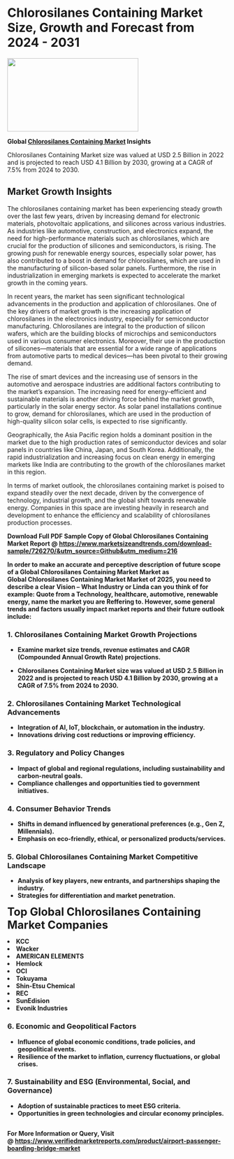 <H1>Chlorosilanes Containing Market Size, Growth and Forecast from 2024 - 2031</H1><img class="aligncenter size-medium wp-image-584254" src="https://thirdeyenews.in/wp-content/uploads/2024/09/Global-Market-Research-300x168.jpeg" alt="" width="300" height="168" /><p><strong>Global&nbsp;<a href="https://www.marketsizeandtrends.com/download-sample/726270/&amp;utm_source=Github&utm_medium=216">Chlorosilanes Containing Market</a> Insights</strong></p><p>Chlorosilanes Containing Market size was valued at USD 2.5 Billion in 2022 and is projected to reach USD 4.1 Billion by 2030, growing at a CAGR of 7.5% from 2024 to 2030.</p><p><h2>Market Growth Insights</h2> <p>The chlorosilanes containing market has been experiencing steady growth over the last few years, driven by increasing demand for electronic materials, photovoltaic applications, and silicones across various industries. As industries like automotive, construction, and electronics expand, the need for high-performance materials such as chlorosilanes, which are crucial for the production of silicones and semiconductors, is rising. The growing push for renewable energy sources, especially solar power, has also contributed to a boost in demand for chlorosilanes, which are used in the manufacturing of silicon-based solar panels. Furthermore, the rise in industrialization in emerging markets is expected to accelerate the market growth in the coming years.</p> <p><strong></strong></p> <p>In recent years, the market has seen significant technological advancements in the production and application of chlorosilanes. One of the key drivers of market growth is the increasing application of chlorosilanes in the electronics industry, especially for semiconductor manufacturing. Chlorosilanes are integral to the production of silicon wafers, which are the building blocks of microchips and semiconductors used in various consumer electronics. Moreover, their use in the production of silicones—materials that are essential for a wide range of applications from automotive parts to medical devices—has been pivotal to their growing demand.</p> <p>The rise of smart devices and the increasing use of sensors in the automotive and aerospace industries are additional factors contributing to the market’s expansion. The increasing need for energy-efficient and sustainable materials is another driving force behind the market growth, particularly in the solar energy sector. As solar panel installations continue to grow, demand for chlorosilanes, which are used in the production of high-quality silicon solar cells, is expected to rise significantly.</p> <p>Geographically, the Asia Pacific region holds a dominant position in the market due to the high production rates of semiconductor devices and solar panels in countries like China, Japan, and South Korea. Additionally, the rapid industrialization and increasing focus on clean energy in emerging markets like India are contributing to the growth of the chlorosilanes market in this region.</p> <p>In terms of market outlook, the chlorosilanes containing market is poised to expand steadily over the next decade, driven by the convergence of technology, industrial growth, and the global shift towards renewable energy. Companies in this space are investing heavily in research and development to enhance the efficiency and scalability of chlorosilanes production processes.</p> <p><strong></p><p><span class=""><strong>Download Full PDF Sample Copy of Global Chlorosilanes Containing Market Report</strong> @ <a href="https://www.marketsizeandtrends.com/download-sample/726270/&amp;utm_source=Github&utm_medium=216" target="_blank">https://www.marketsizeandtrends.com/download-sample/726270/&amp;utm_source=Github&utm_medium=216</a></span></p><p>In order to make an accurate and perceptive description of future scope of a Global&nbsp;Chlorosilanes Containing Market Market as Global&nbsp;Chlorosilanes Containing Market Market of 2025, you need to describe a clear Vision &ndash; What Industry or Linda can you think of for example: Quote from a Technology, healthcare, automotive, renewable energy, name the market you are Reffering to. However, some general trends and factors usually impact market reports and their future outlook include:</p><h3>1.&nbsp;<strong>Chlorosilanes Containing Market Growth Projections</strong></h3><ul><li>Examine market size trends, revenue estimates and CAGR (Compounded Annual Growth Rate) projections.</li><li><p>Chlorosilanes Containing Market size was valued at USD 2.5 Billion in 2022 and is projected to reach USD 4.1 Billion by 2030, growing at a CAGR of 7.5% from 2024 to 2030.</p></li></ul><h3>2.&nbsp;<strong>Chlorosilanes Containing Market Technological Advancements</strong></h3><ul><li>Integration of AI, IoT, blockchain, or automation in the industry.</li><li>Innovations driving cost reductions or improving efficiency.</li></ul><h3>3.&nbsp;<strong>Regulatory and Policy Changes</strong></h3><ul><li>Impact of global and regional regulations, including sustainability and carbon-neutral goals.</li><li>Compliance challenges and opportunities tied to government initiatives.</li></ul><h3>4.&nbsp;<strong>Consumer Behavior Trends</strong></h3><ul><li>Shifts in demand influenced by generational preferences (e.g., Gen Z, Millennials).</li><li>Emphasis on eco-friendly, ethical, or personalized products/services.</li></ul><h3>5.&nbsp;<strong>Global Chlorosilanes Containing Market Competitive Landscape</strong></h3><ul><li>Analysis of key players, new entrants, and partnerships shaping the industry.</li><li>Strategies for differentiation and market penetration.</li></ul><p data-pm-slice="1 1 []"><span style="color: inherit; font-family: inherit; font-size: 25px;">Top Global Chlorosilanes Containing Market Companies</span></p><div class="" data-test-id=""><p><li>KCC</li><li> Wacker</li><li> AMERICAN ELEMENTS</li><li> Hemlock</li><li> OCI</li><li> Tokuyama</li><li> Shin-Etsu Chemical</li><li> REC</li><li> SunEdision</li><li> Evonik Industries</li></p></div><h3>6.&nbsp;<strong>Economic and Geopolitical Factors</strong></h3><ul><li>Influence of global economic conditions, trade policies, and geopolitical events.</li><li>Resilience of the market to inflation, currency fluctuations, or global crises.</li></ul><h3>7.&nbsp;<strong>Sustainability and ESG (Environmental, Social, and Governance)</strong></h3><ul><li>Adoption of sustainable practices to meet ESG criteria.</li><li>Opportunities in green technologies and circular economy principles.</li></ul><h2><strong style="font-size: 14px;">For More Information or Query, Visit @&nbsp;</strong><a style="background-color: #ffffff; font-size: 14px;" href="https://www.marketsizeandtrends.com/report/chlorosilanes-containing-market/" target="_blank">https://www.verifiedmarketreports.com/product/airport-passenger-boarding-bridge-market</a></h2>

